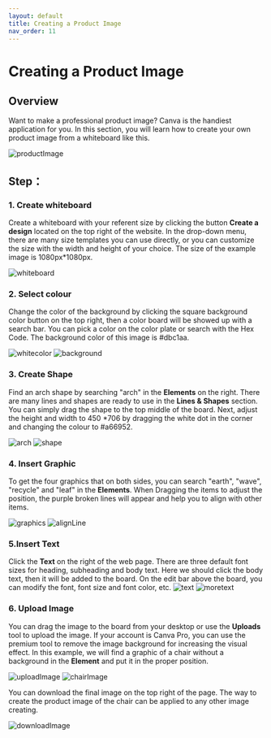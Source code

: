 ```yaml
---
layout: default
title: Creating a Product Image
nav_order: 11
---
```


# Creating a Product Image



## Overview

Want to make a professional product image? Canva is the handiest application for you. In this section, you will learn how to create your own product image from a whiteboard like this.

![productImage](https://github.com/yoyochen68/Ryan-Yoyo/blob/gh-pages/assets/images/productImage.png?raw=true)

  

## Step：

### 1. Create whiteboard

Create a whiteboard with your referent size by clicking the button **Create a design** located on the top right of the website. In the drop-down menu, there are many size templates you can use directly, or you can customize the size with the width and height of your choice. The size of the example image is 1080px*1080px.

![whiteboard](https://github.com/yoyochen68/Ryan-Yoyo/blob/gh-pages/assets/images/whiteboard.png?raw=true)


### 2. Select colour

Change the color of the background by clicking the square background color button on the top right, then a color board will be showed up with a search bar. You can pick a color on the color plate or search with the Hex Code. The background color of this image is #dbc1aa.


![whitecolor](https://github.com/yoyochen68/Ryan-Yoyo/blob/gh-pages/assets/images/whiteColor.png?raw=true)
![background](https://github.com/yoyochen68/Ryan-Yoyo/blob/gh-pages/assets/images/background.png?raw=true)


### 3. Create Shape

Find an arch shape by searching "arch" in the **Elements** on the right. There are many lines and shapes are ready to use in the **Lines & Shapes** section. You can simply drag the shape to the top middle of the board. Next, adjust the height and width to 450 *706 by dragging the white dot in the corner and changing the colour to #a66952.

![arch](https://github.com/yoyochen68/Ryan-Yoyo/blob/gh-pages/assets/images/arch.png?raw=true)
![shape](https://github.com/yoyochen68/Ryan-Yoyo/blob/gh-pages/assets/images/shape.png?raw=true)

### 4. Insert Graphic

To get the four graphics that on both sides, you can search "earth", "wave", "recycle" and "leaf" in the **Elements**. When Dragging the items to adjust the position, the purple broken lines will appear and help you to align with other items.

![graphics](https://github.com/yoyochen68/Ryan-Yoyo/blob/gh-pages/assets/images/graphics.png?raw=true)
![alignLine](https://github.com/yoyochen68/Ryan-Yoyo/blob/gh-pages/assets/images/alignLine.png?raw=true)


### 5.Insert Text

Click the **Text** on the right of the web page. There are three default font sizes for heading, subheading and body text. Here we should click the body text, then it will be added to the board. On the edit bar above the board, you can modify the font, font size and font color, etc.
![text](https://github.com/yoyochen68/Ryan-Yoyo/blob/gh-pages/assets/images/text.png?raw=true)
![moretext](https://github.com/yoyochen68/Ryan-Yoyo/blob/gh-pages/assets/images/moretext.png?raw=true)
  

### 6. Upload Image

You can drag the image to the board from your desktop or use the **Uploads** tool to upload the image. If your account is Canva Pro, you can use the premium tool to remove the image background for increasing the visual effect. In this example, we will find a graphic of a chair without a background in the **Element** and put it in the proper position.

![uploadImage](https://github.com/yoyochen68/Ryan-Yoyo/blob/gh-pages/assets/images/uploadImage.png?raw=true)
![chairImage](https://github.com/yoyochen68/Ryan-Yoyo/blob/gh-pages/assets/images/chairImage.png?raw=true)

You can download the final image on the top right of the page.
The way to create the product image of the chair can be applied to any other image creating.

![downloadImage](https://github.com/yoyochen68/Ryan-Yoyo/blob/gh-pages/assets/images/download.png?raw=true)


